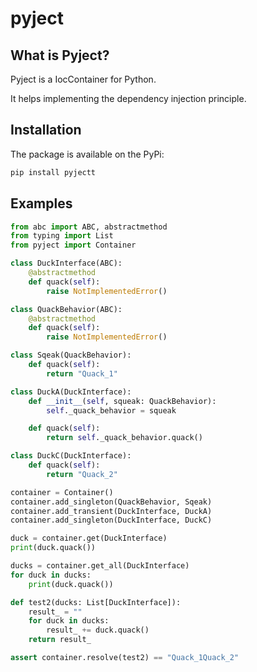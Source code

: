 # pyject

## What is Pyject?
Pyject is a IocContainer for Python.

It helps implementing the dependency injection principle.

## Installation
The package is available on the PyPi:
```bash
pip install pyjectt
```

## Examples
```python
from abc import ABC, abstractmethod
from typing import List
from pyject import Container

class DuckInterface(ABC):
    @abstractmethod
    def quack(self):
        raise NotImplementedError()

class QuackBehavior(ABC):
    @abstractmethod
    def quack(self):
        raise NotImplementedError()

class Sqeak(QuackBehavior):
    def quack(self):
        return "Quack_1"

class DuckA(DuckInterface):
    def __init__(self, squeak: QuackBehavior):
        self._quack_behavior = squeak

    def quack(self):
        return self._quack_behavior.quack()

class DuckC(DuckInterface):
    def quack(self):
        return "Quack_2"

container = Container()
container.add_singleton(QuackBehavior, Sqeak)
container.add_transient(DuckInterface, DuckA)
container.add_singleton(DuckInterface, DuckC)

duck = container.get(DuckInterface)
print(duck.quack())

ducks = container.get_all(DuckInterface)
for duck in ducks:
    print(duck.quack())

def test2(ducks: List[DuckInterface]):
    result_ = ""
    for duck in ducks:
        result_ += duck.quack()
    return result_

assert container.resolve(test2) == "Quack_1Quack_2"
```
